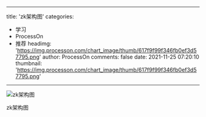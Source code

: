 
---
title: 'zk架构图'
categories: 
 - 学习
 - ProcessOn
 - 推荐
headimg: 'https://img.processon.com/chart_image/thumb/617f9f99f346fb0ef3d57795.png'
author: ProcessOn
comments: false
date: 2021-11-25 07:20:10
thumbnail: 'https://img.processon.com/chart_image/thumb/617f9f99f346fb0ef3d57795.png'
---

<div>   
<img class="thumb" alt="zk架构图" src="https://img.processon.com/chart_image/thumb/617f9f99f346fb0ef3d57795.png" referrerpolicy="no-referrer">
<p>zk架构图</p>  
</div>
            